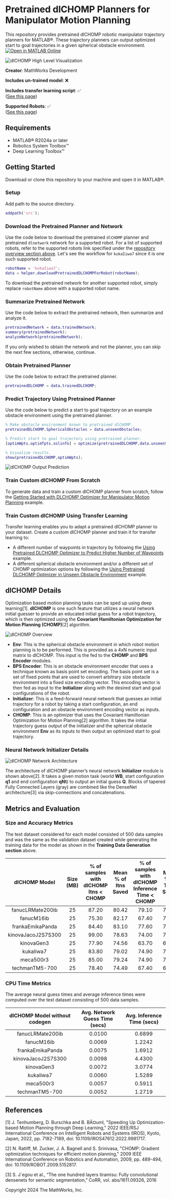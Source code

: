 # Pretrained dlCHOMP Planners for Manipulator Motion Planning
This repository provides pretrained dlCHOMP robotic manipulator trajectory planners for MATLAB®. These trajectory planners can output optimized start to goal trajectories in a given spherical obstacle environment. [![Open in MATLAB Online](https://www.mathworks.com/images/responsive/global/open-in-matlab-online.svg)](https://matlab.mathworks.com/open/github/v1?repo=matlab-deep-learning/pretrained-dlCHOMP)

![dlCHOMP High Level Visualization](/resources/images/dlCHOMP_High-Level_Vizualization.png)

**Creator**: MathWorks Development

**Includes un-trained model**: ❌  

**Includes transfer learning script**: ✅  
([See this page](https://www.mathworks.com/help/releases/R2024a/robotics/ref/dlchomp.html#mw_87c86e03-23d5-48f9-818f-356a363287ab))

**Supported Robots**: ✅   
([See this page](https://www.mathworks.com/help/releases/R2024a/robotics/ref/dlchomp.html#mw_93957c22-f6cc-4e8c-ac45-1ae16cfcb2ef))

## Requirements
- MATLAB® R2024a or later
- Robotics System Toolbox™
- Deep Learning Toolbox™

## Getting Started
Download or clone this repository to your machine and open it in MATLAB®.

### Setup
Add path to the source directory.

```matlab
addpath('src');
```

### Download the Pretrained Planner and Network
Use the code below to download the pretrained `dlCHOMP` planner and pretrained `dlnetwork` network for a supported robot. For a list of supported robots, refer to the supported robots link specified under the [repository overview section above](#pretrained-dlchomp-planners-for-manipulator-motion-planning). Let's see the workflow for `kukaIiwa7` since it is one such supported robot. 

```matlab
robotName = 'kukaIiwa7';
data = helper.downloadPretrainedDLCHOMPForRobot(robotName);
```

To download the pretrained network for another supported robot, simply replace `robotName` above with a supported robot name.

### Summarize Pretrained Network
Use the code below to extract the pretrained network, then summarize and analyze it.

```matlab
pretrainedNetwork = data.trainedNetwork;
summary(pretrainedNetwork);
analyzeNetwork(pretrainedNetwork);
```

If you only wished to obtain the network and not the planner, you can skip the next few sections, otherwise, continue.

### Obtain Pretrained Planner
Use the code below to extract the pretrained planner.

```matlab
pretrainedDLCHOMP = data.trainedDLCHOMP;
```

### Predict Trajectory Using Pretrained Planner
Use the code below to predict a start to goal trajectory on an example obstacle environment using the pretrained planner.

```matlab
% Make obstacle environment known to pretrained dlCHOMP.
pretrainedDLCHOMP.SphericalObstacles = data.unseenObstacles;

% Predict start to goal trajectory using pretrained planner.
[optimWpts,optimTpts,solinfo] = optimize(pretrainedDLCHOMP,data.unseenStart,data.unseenGoal);

% Visualize results.
show(pretrainedDLCHOMP,optimWpts);
```
![dlCHOMP Output Prediction](/resources/images/dlCHOMP_Output_Prediction.png)

### Train Custom dlCHOMP From Scratch
To generate data and train a custom dlCHOMP planner from scratch, follow the [Getting Started with DLCHOMP Optimizer for Manipulator Motion Planning](https://link-to-example) example.

### Train Custom dlCHOMP Using Transfer Learning
Transfer learning enables you to adapt a pretrained dlCHOMP planner to your dataset. Create a custom dlCHOMP planner and train it for transfer learning to:
- A different number of waypoints in trajectory by following the [Using Pretrained DLCHOMP Optimizer to Predict Higher Number of Waypoints](https://www.mathworks.com/help/releases/R2024a/robotics/ug/retrain-dlchomp-optimizer-for-different-trajectory.html) example.
- A different spherical obstacle environment and/or a different set of CHOMP optimization options by following the [Using Pretrained DLCHOMP Optimizer in Unseen Obstacle Environment](https://www.mathworks.com/help/releases/R2024a/robotics/ug/retrain-dlchomp-optimizer-for-new-environment.html) example.

## dlCHOMP Details

Optimization based motion planning tasks can be sped up using deep learning[1]. **dlCHOMP** is one such feature that utilizes a neural network initial guesser to provide an educated initial guess for a robot trajectory, which is then optimized using the **Covariant Hamiltonian Optimization for Motion Planning (CHOMP)**[2] algorithm.

![dlCHOMP Overview](/resources/images/dlCHOMP_Overview.png)

- **Env**: This is the spherical obstacle environment in which robot motion planning is to be performed. This is provided as a 4xN numeric input matrix to dlCHOMP. This input is the fed to the **CHOMP** and **BPS Encoder** modules.
- **BPS Encoder**: This is an obstacle environment encoder that uses a technique known as basis point set encoding. The basis point set is a set of fixed points that are used to convert arbitrary size obstacle environment into a fixed size encoding vector. This encoding vector is then fed as input to the **Initializer** along with the desired start and goal configurations of the robot.
- **Initializer**: This is a feed-forward neural network that guesses an initial trajectory for a robot by taking a start configuration, an end configuration and an obstacle environment encoding vector as inputs.
- **CHOMP**: This is an optimizer that uses the Covariant Hamiltonian Optimization for Motion Planning[2] algorithm. It takes the initial trajectory guess output of the initializer and the spherical obstacle environment **Env** as its inputs to then output an optimized start to goal trajectory.


### Neural Network Initializer Details

![dlCHOMP Network Architecture](/resources/images/dlCHOMP_Network_Architecture.png)

The architecture of dlCHOMP planner’s neural network **Initializer** module is shown above[2]. It takes a given motion task (world **WB**, start configuration **q1** and end configuration **qNt**) to output an initial guess **Q**. Blocks of tapered Fully Connected Layers (gray) are combined like the DenseNet architecture[3] via skip-connections and concatenations.

## Metrics and Evaluation

### Size and Accuracy Metrics

The test dataset considered for each model consisted of 500 data samples and was the same as the validation dataset created while generating the training data for the model as shown in the **Training Data Generation section** above.

| dlCHOMP Model | Size (MB) | % of samples with dlCHOMP Itns < CHOMP | Mean % of Itns Saved  | % of samples with dlCHOMP Inference Time < CHOMP | Mean % of Time Saved | Feasibility
|:---:|:---:|:---:|:---:|:---:|:---:|:---:|
| fanucLRMate200ib | 25 | 87.20 | 80.42 | 79.10 | 72.30 | 78.65 |
| fanucM16ib | 25 | 75.30 | 82.17 | 67.40 | 76.09 | 73.95 |
| frankaEmikaPanda | 25 | 84.40 | 83.10 | 77.60 | 77.93 | 77.25 |
| kinovaJacoJ2S7S300 | 25 | 99.00 | 78.63 | 74.00 | 75.07 | 68.55 |
| kinovaGen3 | 25| 77.90 | 74.56 | 63.70 | 67.44 | 72.15 |
| kukaIiwa7 | 25 | 83.80 | 79.02 | 74.90 | 72.38 | 80.40 |
| meca500r3 | 25 | 85.00 | 79.24 | 74.90 | 71.41 | 65.15 |
| techmanTM5-700 | 25 | 78.40 | 74.49 | 67.40 | 66.38 | 71.20 |



### CPU Time Metrics

The average neural guess times and average inference times were computed over the test dataset consisting of 500 data samples.

| dlCHOMP Model without codegen | Avg. Network Guess Time (secs) | Avg. Inference Time (secs)|
|:---:|:---:|:---:|
| fanucLRMate200ib | 0.0100 | 0.6899 |
| fanucM16ib | 0.0069 | 1.2242 |
| frankaEmikaPanda | 0.0075 | 1.6912 |
| kinovaJacoJ2S7S300 | 0.0098 | 4.4300 | 
| kinovaGen3 | 0.0072 | 3.0774 |
| kukaIiwa7 | 0.0060 | 1.5289 |
| meca500r3 | 0.0057 | 0.5911 |
| techmanTM5-700 | 0.0052 | 1.2719 |



## References
[1] J. Tenhumberg, D. Burschka and B. BÃ¤uml, "Speeding Up Optimization-based Motion Planning through Deep Learning," 2022 IEEE/RSJ International Conference on Intelligent Robots and Systems (IROS), Kyoto, Japan, 2022, pp. 7182-7189, doi: 10.1109/IROS47612.2022.9981717.

[2] N. Ratliff, M. Zucker, J. A. Bagnell and S. Srinivasa, "CHOMP: Gradient optimization techniques for efficient motion planning," 2009 IEEE International Conference on Robotics and Automation, 2009, pp. 489-494, doi: 10.1109/ROBOT.2009.5152817.

[3] S. J´egou et al., “The one hundred layers tiramisu: Fully convolutional densenets for semantic segmentation,” CoRR, vol. abs/1611.09326, 2016

Copyright 2024 The MathWorks, Inc.
